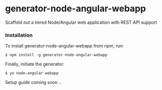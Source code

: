 # generator-node-angular-webapp

Scaffold out a tiered Node/Angular web application with REST API support

### Installation

To install generator-node-angular-webapp from npm, run:

```
$ npm install -g generator-node-angular-webapp
```

Finally, initiate the generator:

```
$ yo node-angular-webapp
```

Setup guide coming soon ..